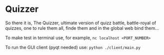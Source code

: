 # Quizzer

So there it is, The Quizzer, ultimate version of quizz battle, battle-royal of quizzes, one to rule them all, finde them and in the global web bind them...

To make test in terminal use, for example, 
`nc localhost <PORT_NUMBER>`


To run the GUI client (pyqt needed) use:
`python ./client/main.py`
